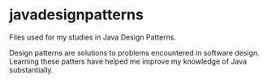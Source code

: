 # javadesignpatterns

Files used for my studies in Java Design Patterns.

Design patterns are solutions to problems encountered in software design.
Learning these patters have helped me improve my knowledge of Java substantially.
